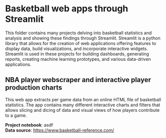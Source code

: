 # Basketball web apps through Streamlit

This folder contains many projects delving into basketball statistics and analysis and showing these findings through Streamlit. Streamlit is a python library 
that allows for the creation of web applications offering features to display data, build visualizations, and incorporate interactive widgets. Streamlit is used 
in these projects for building dashboards, generating reports, creating machine learning prototypes, and various data-driven applications.

## NBA player webscraper and interactive player production charts

This web app extracts per game data from an online HTML file of basketball statistics. The app contains many different interactive charts and filters that allows slicing and dicing
of data and visual views of how players contribute to a game.

<b>Project notebook</b>: asdf<br>
<b>Data source</b>: <a>https://www.basketball-reference.com/</a>


